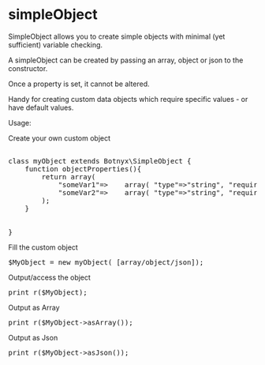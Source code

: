 # simpleObject

SimpleObject allows you to create simple objects with minimal (yet sufficient) variable checking.

A simpleObject can be created by passing an array, object or json to the constructor.

Once a property is set, it cannot be altered.


Handy for creating custom data objects which require specific values - or have default values.


Usage:

Create your own custom object
<pre>

class myObject extends Botnyx\SimpleObject {
	function objectProperties(){
		return array(
			"someVar1"=>	array( "type"=>"string", "required"=>true, "defval"=>"defaultVal"  ),
			"someVar2"=>	array( "type"=>"string", "required"=>false, "defval"=>""  )
		);
	}
	
	
}
</pre>


Fill the custom object
<pre>
$MyObject = new myObject( [array/object/json]);
</pre>

Output/access the object
<pre>
print_r($MyObject);
</pre>

Output as Array
<pre>
print_r($MyObject->asArray());
</pre>

Output as Json
<pre>
print_r($MyObject->asJson());
</pre>


</pre>
